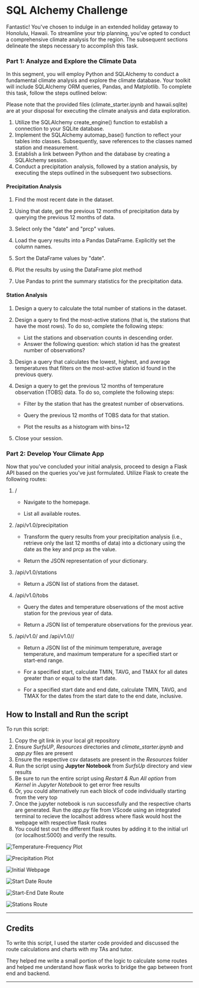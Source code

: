 # SQL Alchemy Challenge
Fantastic! You've chosen to indulge in an extended holiday getaway to Honolulu, Hawaii. To streamline your trip planning, you've opted to conduct a comprehensive climate analysis for the region. The subsequent sections delineate the steps necessary to accomplish this task.

### Part 1: Analyze and Explore the Climate Data

In this segment, you will employ Python and SQLAlchemy to conduct a fundamental climate analysis and explore the climate database. Your toolkit will include SQLAlchemy ORM queries, Pandas, and Matplotlib. To complete this task, follow the steps outlined below:

Please note that the provided files (climate_starter.ipynb and hawaii.sqlite) are at your disposal for executing the climate analysis and data exploration.

1. Utilize the SQLAlchemy create_engine() function to establish a connection to your SQLite database.
2. Implement the SQLAlchemy automap_base() function to reflect your tables into classes. Subsequently, save references to the classes named station and measurement.
3. Establish a link between Python and the database by creating a SQLAlchemy session.
4. Conduct a precipitation analysis, followed by a station analysis, by executing the steps outlined in the subsequent two subsections.

#### Precipitation Analysis
1. Find the most recent date in the dataset.

2. Using that date, get the previous 12 months of precipitation data by querying the previous 12 months of data.
3. Select only the "date" and "prcp" values.

4. Load the query results into a Pandas DataFrame. Explicitly set the column names.

5. Sort the DataFrame values by "date".

6. Plot the results by using the DataFrame plot method
7. Use Pandas to print the summary statistics for the precipitation data.

#### Station Analysis
1. Design a query to calculate the total number of stations in the dataset.

2. Design a query to find the most-active stations (that is, the stations that have the most rows). To do so, complete the following steps:

    * List the stations and observation counts in descending order.
    * Answer the following question: which station id has the greatest number of observations?
3. Design a query that calculates the lowest, highest, and average temperatures that filters on the most-active station id found in the previous query.
4. Design a query to get the previous 12 months of temperature observation (TOBS) data. To do so, complete the following steps:

    * Filter by the station that has the greatest number of observations.

    * Query the previous 12 months of TOBS data for that station.

    * Plot the results as a histogram with bins=12
5. Close your session.

### Part 2: Develop Your Climate App

Now that you've concluded your initial analysis, proceed to design a Flask API based on the queries you've just formulated. Utilize Flask to create the following routes:

1. /

    *   Navigate to the homepage.

    * List all available routes.

2. /api/v1.0/precipitation

    * Transform the query results from your precipitation analysis (i.e., retrieve only the last 12 months of data) into a dictionary using the date as the key and prcp as the value.

    * Return the JSON representation of your dictionary.

3. /api/v1.0/stations

    * Return a JSON list of stations from the dataset.

4. /api/v1.0/tobs

    * Query the dates and temperature observations of the most active station for the previous year of data.

    * Return a JSON list of temperature observations for the previous year.

5. /api/v1.0/<start> and /api/v1.0/<start>/<end>

    * Return a JSON list of the minimum temperature, average temperature, and maximum temperature for a specified start or start-end range.

    * For a specified start, calculate TMIN, TAVG, and TMAX for all dates greater than or equal to the start date.

    * For a specified start date and end date, calculate TMIN, TAVG, and TMAX for the dates from the start date to the end date, inclusive.

## How to Install and Run the script

To run this script:
1. Copy the git link in your local git repository
2. Ensure *SurfsUP*, *Resources* directories and *climate_starter.ipynb* and *app.py* files are present
3. Ensure the respective csv datasets are present in the *Resources* folder
4. Run the script using **Jupyter Notebook** from *SurfsUp* directory and view results
5. Be sure to run the entire script using *Restart & Run All option* from *Kernel* in *Jupyter Notebook* to get error free results
6. Or, you could alternatively run each block of code individually starting from the very top 
7. Once the jupyter notebook is run successfully and the respective charts are generated. Run the *app.py* file from VScode using an integrated terminal to recieve the localhost address where flask would host the webpage with respective flask routes
8. You could test out the different flask routes by adding it to the initial url (or localhost:5000) and verify the results.

![Temperature-Frequency Plot](Images/Temp_freq_histogram.png)

![Precipitation Plot](Images/Precipitation_plot.png)

![Initial Webpage](Images/Main_flask_route_webpage.png)

![Start Date Route](Images/Start_date_flask_route.png)

![Start-End Date Route](Images/Start_end_date_flask_route.png)

![Stations Route](Images/Stations_flask_route.png)

---
## Credits

To write this script, I used the starter code provided and discussed the route calculations and charts with my TAs and tutor. <br> 

They helped me write a small portion of the logic to calculate some routes and helped me understand how flask works to bridge the gap between front end and backend. <br> 

---



